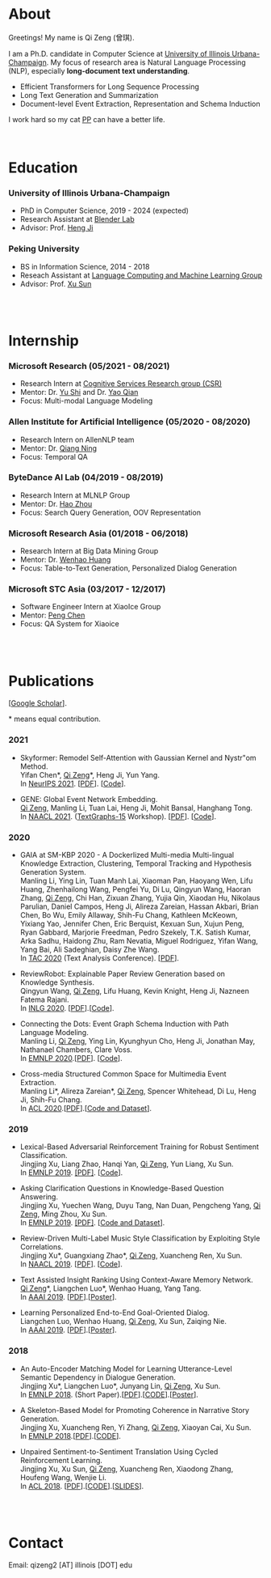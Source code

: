 

# About


Greetings! My name is Qi Zeng (曾琪). 

I am a Ph.D. candidate in Computer Science at [University of Illinois Urbana-Champaign](https://illinois.edu/). My focus of research area is Natural Language Processing (NLP), especially **long-document text understanding**.

- Efficient Transformers for Long Sequence Processing
- Long Text Generation and Summarization
- Document-level Event Extraction, Representation and Schema Induction

I work hard so my cat [PP](cat.md) can have a better life.





<br>

# Education

### University of Illinois Urbana-Champaign
  - PhD in Computer Science, 2019 - 2024 (expected)
  - Research Assistant at [Blender Lab](http://blender.cs.illinois.edu/)
  - Advisor: Prof. [Heng Ji](http://blender.cs.illinois.edu/hengji.html)


### Peking University 
  - BS in Information Science, 2014 - 2018
  - Reseach Assistant at [Language Computing and Machine Learning Group](https://lancopku.github.io/)
  - Advisor: Prof. [Xu Sun](https://xusun.org/)



<br>
<br>

# Internship

### Microsoft Research (05/2021 - 08/2021)
  - Research Intern at [Cognitive Services Research group (CSR)](https://www.microsoft.com/en-us/research/group/cognitive-services-research/)
  - Mentor: Dr. [Yu Shi](https://www.microsoft.com/en-us/research/people/yushi/) and Dr. [Yao Qian](https://sites.google.com/site/yaoqianhomepage/)
  - Focus: Multi-modal Language Modeling

### Allen Institute for Artificial Intelligence (05/2020 - 08/2020)
  - Research Intern on AllenNLP team
  - Mentor: Dr. [Qiang Ning](http://qning2.web.engr.illinois.edu/)
  - Focus: Temporal QA

### ByteDance AI Lab (04/2019 - 08/2019)
  - Research Intern at MLNLP Group
  - Mentor: Dr. [Hao Zhou](https://zhouh.github.io/) 
  - Focus: Search Query Generation, OOV Representation


### Microsoft Research Asia (01/2018 - 06/2018)
  - Research Intern at Big Data Mining Group 
  - Mentor: Dr. [Wenhao Huang](https://scholar.google.com/citations?user=OdE3MsQAAAAJ&hl=zh-CN)
  - Focus: Table-to-Text Generation, Personalized Dialog Generation


### Microsoft STC Asia (03/2017 - 12/2017)
  - Software Engineer Intern at XiaoIce Group
  - Mentor: [Peng Chen](https://www.aclweb.org/anthology/people/p/peng-chen/)
  - Focus: QA System for Xiaoice


<br>
<br>


# Publications

[[Google Scholar](https://scholar.google.com/citations?user=lOEEhwgAAAAJ&hl=zh-CN)].

 \* means equal contribution.

### 2021

- Skyformer: Remodel Self-Attention with Gaussian Kernel and Nystr\"om Method. <br>
  Yifan Chen\*, <u>Qi Zeng</u>\*, Heng Ji, Yun Yang. <br>
  In [NeurIPS 2021](https://nips.cc/Conferences/2021).  [[PDF]()]. [[Code](https://github.com/pkuzengqi/Skyformer)].
<!--   (Acceptance Rate 26%).  -->

- GENE: Global Event Network Embedding. <br>
  <u>Qi Zeng</u>, Manling Li, Tuan Lai, Heng Ji, Mohit Bansal, Hanghang Tong. <br>
  In [NAACL 2021](https://2021.naacl.org/). ([TextGraphs-15](https://sites.google.com/view/textgraphs2021) Workshop). [[PDF](https://www.aclweb.org/anthology/2021.textgraphs-1.5.pdf)]. [[Code](https://github.com/pkuzengqi/GENE)]. 


### 2020

- GAIA at SM-KBP 2020 - A Dockerlized Multi-media Multi-lingual Knowledge Extraction, Clustering, Temporal Tracking and Hypothesis Generation System. <br>
  Manling Li, Ying Lin, Tuan Manh Lai, Xiaoman Pan, Haoyang Wen, Lifu Huang, Zhenhailong Wang, Pengfei Yu, Di Lu, Qingyun Wang, Haoran Zhang, <u>Qi Zeng</u>, Chi Han, Zixuan Zhang, Yujia Qin, Xiaodan Hu, Nikolaus Parulian, Daniel Campos, Heng Ji, Alireza Zareian, Hassan Akbari, Brian Chen, Bo Wu, Emily Allaway, Shih-Fu Chang, Kathleen McKeown, Yixiang Yao, Jennifer Chen, Eric Berquist, Kexuan Sun, Xujun Peng, Ryan Gabbard, Marjorie Freedman, Pedro Szekely, T.K. Satish Kumar, Arka Sadhu, Haidong Zhu, Ram Nevatia, Miguel Rodriguez, Yifan Wang, Yang Bai, Ali Sadeghian, Daisy Zhe Wang. <br>
  In [TAC 2020](https://tac.nist.gov/2020/index.html) (Text Analysis Conference). [[PDF](https://blender.cs.illinois.edu/paper/gaia_smkbp_2020.pdf)].

- ReviewRobot: Explainable Paper Review Generation based on Knowledge Synthesis. <br>
  Qingyun Wang, <u>Qi Zeng</u>, Lifu Huang, Kevin Knight, Heng Ji, Nazneen Fatema Rajani. <br>
  In [INLG 2020](https://www.inlg2020.org/). [[PDF](https://www.aclweb.org/anthology/2020.inlg-1.44/)].[[Code](https://github.com/EagleW/ReviewRobot)]. 

- Connecting the Dots: Event Graph Schema Induction with Path Language Modeling. <br>
  Manling Li, <u>Qi Zeng</u>, Ying Lin, Kyunghyun Cho, Heng Ji, Jonathan May, Nathanael Chambers, Clare Voss. <br>
  In [EMNLP 2020](https://2020.emnlp.org/).[[PDF](https://www.aclweb.org/anthology/2020.emnlp-main.50/)]. [[Code](http://blender.cs.illinois.edu/software/pathlm/)]. 
<!--   (Acceptance Rate 22.4%).  -->

- Cross-media Structured Common Space for Multimedia Event Extraction. <br>
  Manling Li\*, Alireza Zareian\*, <u>Qi Zeng</u>, Spencer Whitehead, Di Lu, Heng Ji, Shih-Fu Chang. <br>
  In [ACL 2020](https://acl2020.org/).[[PDF](https://www.aclweb.org/anthology/2020.acl-main.230.pdf)].[[Code and Dataset](http://blender.cs.illinois.edu/software/m2e2/)]. 
<!--   (Acceptance Rate 22.7%).  -->

### 2019

- Lexical-Based Adversarial Reinforcement Training for Robust Sentiment Classification. <br>
  Jingjing Xu, Liang Zhao, Hanqi Yan, <u>Qi Zeng</u>, Yun Liang, Xu Sun. <br>
  In [EMNLP 2019](https://2019.emnlp.org/). [[PDF]](https://www.aclweb.org/anthology/D19-1554/). [[Code](https://github.com/lancopku/LexicalAT)]. 
<!--   (Acceptance Rate 23.8%).  -->


- Asking Clarification Questions in Knowledge-Based Question Answering. <br>
  Jingjing Xu, Yuechen Wang, Duyu Tang, Nan Duan, Pengcheng Yang, <u>Qi Zeng</u>, Ming Zhou, Xu Sun. <br>
  In [EMNLP 2019](https://2019.emnlp.org/). [[PDF]](https://www.aclweb.org/anthology/D19-1172/). [[Code and Dataset](https://github.com/msra-nlc/MSParS_V2.0)].  
<!--   (Acceptance Rate 23.8%). -->


- Review-Driven Multi-Label Music Style Classification by Exploiting Style Correlations. <br>
  Jingjing Xu\*, Guangxiang Zhao\*, <u>Qi Zeng</u>, Xuancheng Ren, Xu Sun.<br>
  In [NAACL 2019](https://naacl2019.org/). [[PDF](https://www.aclweb.org/anthology/N19-1296)]. [[Code](https://github.com/lancopku/RMSC)]. 
<!--   (Acceptance Rate 22.6%). -->


- Text Assisted Insight Ranking Using Context-Aware Memory Network. <br>
  <u>Qi Zeng</u>\*, Liangchen Luo\*, Wenhao Huang, Yang Tang. <br>
  In [AAAI 2019](https://aaai.org/Conferences/AAAI-19/). [[PDF](https://arxiv.org/pdf/1811.05563.pdf)].[[Poster](/files/AAAI19-insight-poster.pdf)]. 
<!--   (Acceptance Rate 16.2%). -->

- Learning Personalized End-to-End Goal-Oriented Dialog. <br>
  Liangchen Luo, Wenhao Huang, <u>Qi Zeng</u>, Xu Sun, Zaiqing Nie. <br>
  In [AAAI 2019](https://aaai.org/Conferences/AAAI-19/). [[PDF](https://arxiv.org/pdf/1811.04604.pdf)].[[Poster](/files/AAAI19-personalized-poster.pdf)]. 
<!--   (Acceptance Rate 16.2%). -->

### 2018

- An Auto-Encoder Matching Model for Learning Utterance-Level Semantic Dependency in Dialogue Generation. <br>
  Jingjing Xu\*, Liangchen Luo\*, Junyang Lin, <u>Qi Zeng</u>, Xu Sun. <br>
  In [EMNLP 2018](https://emnlp2018.org/). (Short Paper).[[PDF](http://aclweb.org/anthology/D18-1075)].[[CODE](https://github.com/lancopku/AMM)].[[Poster](/files/EMNLP18-AEM-poster.pdf)].
<!--   (Acceptance Rate 24.6%). -->

- A Skeleton-Based Model for Promoting Coherence in Narrative Story Generation. <br>
  Jingjing Xu, Xuancheng Ren, Yi Zhang, <u>Qi Zeng</u>, Xiaoyan Cai, Xu Sun. <br>
  In [EMNLP 2018](https://emnlp2018.org/).[[PDF](http://aclweb.org/anthology/D18-1462)].[[CODE](https://github.com/lancopku/Skeleton-Based-Generation-Model)].
<!--   (Acceptance Rate 24.6%). -->

- Unpaired Sentiment-to-Sentiment Translation Using Cycled Reinforcement Learning. <br>
  Jingjing Xu, Xu Sun, <u>Qi Zeng</u>, Xuancheng Ren, Xiaodong Zhang, Houfeng Wang, Wenjie Li. <br>
  In [ACL 2018](https://acl2018.org/). [[PDF](http://aclweb.org/anthology/P18-1090)].[[CODE](https://github.com/lancopku/Unpaired-Sentiment-Translation)].[[SLIDES](/files/ACL2018.pdf)]. 
<!--   (Acceptance Rate 24.9%). -->


<br>
<br>


# Contact

Email: qizeng2 [AT] illinois [DOT] edu

<!-- Office: Room 1115, Siebel Center for Computer Science, 201 N. Goodwin Ave, Urbana, IL 61801

 -->

<br>
<br>
<br>
<br>
<br>
<br>
<br>
<br>




